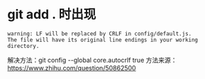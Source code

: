# git add . 时出现
```
warning: LF will be replaced by CRLF in config/default.js.  
The file will have its original line endings in your working directory.
```
解决方法：git config --global core.autocrlf true
方法来源：https://www.zhihu.com/question/50862500